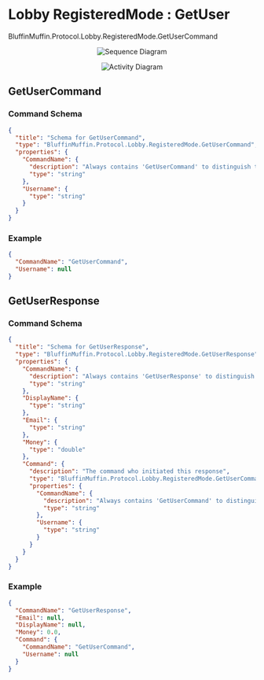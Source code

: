 # Lobby RegisteredMode : GetUser

BluffinMuffin.Protocol.Lobby.RegisteredMode.GetUserCommand

<p align=center><img src="https://github.com/Ericmas001/BluffinMuffin.Protocol/blob/master/Documentation/Sequences/BluffinMuffin.Protocol.Lobby.RegisteredMode.GetUserCommand.png" alt="Sequence Diagram"></p>

<p align=center><img src="https://github.com/Ericmas001/BluffinMuffin.Protocol/blob/master/Documentation/Activities/BluffinMuffin.Protocol.Lobby.RegisteredMode.GetUserCommand.png" alt="Activity Diagram"></p>

## GetUserCommand

### Command Schema

```json
{
  "title": "Schema for GetUserCommand",
  "type": "BluffinMuffin.Protocol.Lobby.RegisteredMode.GetUserCommand",
  "properties": {
    "CommandName": {
      "description": "Always contains 'GetUserCommand' to distinguish the command from others.",
      "type": "string"
    },
    "Username": {
      "type": "string"
    }
  }
}
```

### Example

```json
{
  "CommandName": "GetUserCommand",
  "Username": null
}
```

## GetUserResponse

### Command Schema

```json
{
  "title": "Schema for GetUserResponse",
  "type": "BluffinMuffin.Protocol.Lobby.RegisteredMode.GetUserResponse",
  "properties": {
    "CommandName": {
      "description": "Always contains 'GetUserResponse' to distinguish the command from others.",
      "type": "string"
    },
    "DisplayName": {
      "type": "string"
    },
    "Email": {
      "type": "string"
    },
    "Money": {
      "type": "double"
    },
    "Command": {
      "description": "The command who initiated this response",
      "type": "BluffinMuffin.Protocol.Lobby.RegisteredMode.GetUserCommand",
      "properties": {
        "CommandName": {
          "description": "Always contains 'GetUserCommand' to distinguish the command from others.",
          "type": "string"
        },
        "Username": {
          "type": "string"
        }
      }
    }
  }
}
```

### Example

```json
{
  "CommandName": "GetUserResponse",
  "Email": null,
  "DisplayName": null,
  "Money": 0.0,
  "Command": {
    "CommandName": "GetUserCommand",
    "Username": null
  }
}
```


